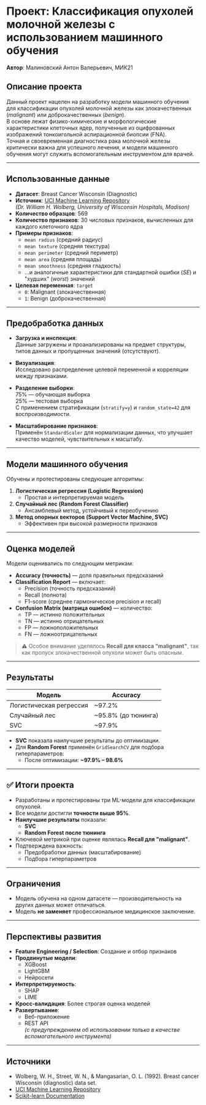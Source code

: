 # Проект: Классификация опухолей молочной железы с использованием машинного обучения  
**Автор**: Малиновский Антон Валерьевич, МИК21

## Описание проекта  
Данный проект нацелен на разработку модели машинного обучения для классификации опухолей молочной железы как злокачественных (*malignant*) или доброкачественных (*benign*).  
В основе лежат физико-химические и морфологические характеристики клеточных ядер, полученные из оцифрованных изображений тонкоигольной аспирационной биопсии (FNA).  
Точная и своевременная диагностика рака молочной железы критически важна для успешного лечения, и модели машинного обучения могут служить вспомогательным инструментом для врачей.

---

## Использованные данные  

- **Датасет**: Breast Cancer Wisconsin (Diagnostic)  
- **Источник**: [UCI Machine Learning Repository](https://archive.ics.uci.edu/ml/datasets/Breast+Cancer+Wisconsin+(Diagnostic))  
  *(Dr. William H. Wolberg, University of Wisconsin Hospitals, Madison)*  
- **Количество образцов**: 569  
- **Количество признаков**: 30 числовых признаков, вычисленных для каждого клеточного ядра  
- **Примеры признаков**:  
  - `mean radius` (средний радиус)  
  - `mean texture` (средняя текстура)  
  - `mean perimeter` (средний периметр)  
  - `mean area` (средняя площадь)  
  - `mean smoothness` (средняя гладкость)  
  - ...и аналогичные характеристики для стандартной ошибки (*SE*) и "худших" (*worst*) значений  
- **Целевая переменная**: `target`  
  - `0`: Malignant (злокачественная)  
  - `1`: Benign (доброкачественная)  

---

## Предобработка данных  

- **Загрузка и инспекция**:  
  Данные загружены и проанализированы на предмет структуры, типов данных и пропущенных значений (отсутствуют).

- **Визуализация**:  
  Исследовано распределение целевой переменной и корреляции между признаками.

- **Разделение выборки**:  
  75% — обучающая выборка  
  25% — тестовая выборка  
  С применением стратификации (`stratify=y`) и `random_state=42` для воспроизводимости.

- **Масштабирование признаков**:  
  Применён `StandardScaler` для нормализации данных, что улучшает качество моделей, чувствительных к масштабу.

---

## Модели машинного обучения  

Обучены и протестированы следующие алгоритмы:

1. **Логистическая регрессия (Logistic Regression)**  
   - Простая и интерпретируемая модель  
2. **Случайный лес (Random Forest Classifier)**  
   - Ансамблевый метод, устойчивый к переобучению  
3. **Метод опорных векторов (Support Vector Machine, SVC)**  
   - Эффективен при высокой размерности признаков  

---

## Оценка моделей  

Модели оценивались по следующим метрикам:

- **Accuracy (точность)** — доля правильных предсказаний  
- **Classification Report** — включает:
  - Precision (точность предсказаний)  
  - Recall (полнота)  
  - F1-score (среднее гармоническое precision и recall)  
- **Confusion Matrix (матрица ошибок)** — количество:
  - TP — истинно положительных  
  - TN — истинно отрицательных  
  - FP — ложноположительных  
  - FN — ложноотрицательных  

> ⚠ Особое внимание уделялось **Recall для класса "malignant"**, так как пропуск злокачественной опухоли может быть опасным.

---

## Результаты  

| Модель                | Accuracy       |
|----------------------|----------------|
| Логистическая регрессия | ~97.2%         |
| Случайный лес          | ~95.8% (до тюнинга) |
| SVC                    | ~97.9%         |

- **SVC** показала наилучшие результаты до оптимизации.
- Для **Random Forest** применён `GridSearchCV` для подбора гиперпараметров:
  - После оптимизации: **~97.9% – 98.6%**

---

## ✅ Итоги проекта  

- Разработаны и протестированы три ML-модели для классификации опухолей.  
- Все модели достигли **точности выше 95%**.  
- **Наилучшие результаты** показали:
  - **SVC**
  - **Random Forest после тюнинга**
- Ключевой метрикой при оценке являлась **Recall для "malignant"**.
- Подтверждена важность:
  - Предобработки данных (масштабирование)
  - Подбора гиперпараметров

---

## Ограничения  

- Модель обучена на одном датасете — производительность на других данных может отличаться.  
- Модель **не заменяет** профессиональное медицинское заключение.

---

## Перспективы развития  

- **Feature Engineering / Selection**: Создание и отбор признаков  
- **Продвинутые модели**:  
  - XGBoost  
  - LightGBM  
  - Нейросети  
- **Интерпретируемость**:  
  - SHAP  
  - LIME  
- **Кросс-валидация**: Более строгая оценка моделей  
- **Развертывание**:  
  - Веб-приложение  
  - REST API  
  *(с предупреждением об использовании только в качестве вспомогательного инструмента)*

---

## Источники  

- Wolberg, W. H., Street, W. N., & Mangasarian, O. L. (1992). Breast cancer Wisconsin (diagnostic) data set.  
- [UCI Machine Learning Repository](https://archive.ics.uci.edu/ml/datasets/Breast+Cancer+Wisconsin+(Diagnostic))  
- [Scikit-learn Documentation](https://scikit-learn.org/)

